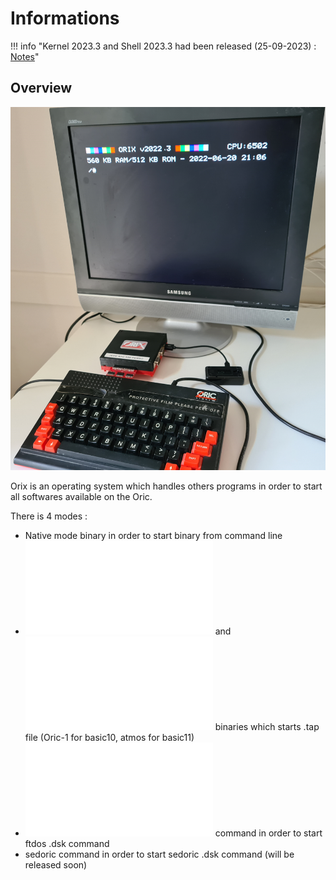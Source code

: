 # Informations

!!! info "Kernel 2023.3 and Shell 2023.3 had been released (25-09-2023) : [Notes](update/2023_3.md)"

## Overview

![Overview](./user_manual/img/twil_prez.jpg)

Orix is an operating system which handles others programs in order to start all softwares available on the Oric.

There is 4 modes :

* Native mode binary in order to start binary from command line
* ![basic1O](./commands/basic10.md) and ![basic11](./commands/basic11.md) binaries which starts .tap file (Oric-1 for basic10, atmos for basic11)
* ![ftdos](./commands/ftdos.md) command in order to start ftdos .dsk command
* sedoric command in order to start sedoric .dsk command (will be released soon)

